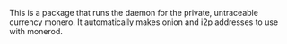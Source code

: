 This is a package that runs the daemon for the private, untraceable currency monero. It automatically makes onion and i2p addresses to use with monerod.